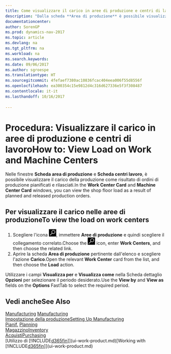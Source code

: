 ```yaml
---
title: Come visualizzare il carico in aree di produzione e centri di lavoro
description: "Dalla scheda **Area di produzione** è possibile visualizzare il carico nelle aree di produzione conseguente agli ordini di produzione rilasciati."
documentationcenter: 
author: SorenGP
ms.prod: dynamics-nav-2017
ms.topic: article
ms.devlang: na
ms.tgt_pltfrm: na
ms.workload: na
ms.search.keywords: 
ms.date: 09/06/2017
ms.author: sgroespe
ms.translationtype: HT
ms.sourcegitcommit: 4fefaef7380ac10836fcac404eea006f55d8556f
ms.openlocfilehash: ea300354c15e9812d4c316d627336e5f3f308487
ms.contentlocale: it-it
ms.lasthandoff: 10/16/2017

---
```

# <a name="how-to-view-load-on-work-and-machine-centers"></a><span data-ttu-id="36d00-103">Procedura: Visualizzare il carico in aree di produzione e centri di lavoro</span><span class="sxs-lookup"><span data-stu-id="36d00-103">How to: View Load on Work and Machine Centers</span></span>
<span data-ttu-id="36d00-104">Nelle finestre **Scheda area di produzione** e **Scheda centri lavoro**, è possibile visualizzare il carico della produzione come risultato di ordini di produzione pianificati e rilasciati.</span><span class="sxs-lookup"><span data-stu-id="36d00-104">In the **Work Center Card** and **Machine Center Card** windows, you can view the shop floor load as a result of planned and released production orders.</span></span>    

## <a name="to-view-the-load-on-work-centers"></a><span data-ttu-id="36d00-105">Per visualizzare il carico nelle aree di produzione</span><span class="sxs-lookup"><span data-stu-id="36d00-105">To view the load on work centers</span></span>  
1.  <span data-ttu-id="36d00-106">Scegliere l'icona ![Cerca pagina o report](media/ui-search/search_small.png "icona Cerca pagina o report"), immettere **Aree di produzione** e quindi scegliere il collegamento correlato.</span><span class="sxs-lookup"><span data-stu-id="36d00-106">Choose the ![Search for Page or Report](media/ui-search/search_small.png "Search for Page or Report icon") icon, enter **Work Centers**, and then choose the related link.</span></span>  
2.  <span data-ttu-id="36d00-107">Aprire la scheda **Area di produzione** pertinente dall'elenco e scegliere l'azione **Carico**.</span><span class="sxs-lookup"><span data-stu-id="36d00-107">Open the relevant **Work Center** card from the list, and then choose the **Load** action.</span></span>  

<span data-ttu-id="36d00-108">Utilizzare i campi **Visualizza per** e **Visualizza come** nella Scheda dettaglio **Opzioni** per selezionare il periodo desiderato.</span><span class="sxs-lookup"><span data-stu-id="36d00-108">Use the **View by** and **View as** fields on the **Options** FastTab to select the required period.</span></span>  

## <a name="see-also"></a><span data-ttu-id="36d00-109">Vedi anche</span><span class="sxs-lookup"><span data-stu-id="36d00-109">See Also</span></span>  
<span data-ttu-id="36d00-110">[Manufacturing](production-manage-manufacturing.md)  </span><span class="sxs-lookup"><span data-stu-id="36d00-110">[Manufacturing](production-manage-manufacturing.md)  </span></span>  
[<span data-ttu-id="36d00-111">Impostazione della produzione</span><span class="sxs-lookup"><span data-stu-id="36d00-111">Setting Up Manufacturing</span></span>](production-configure-production-processes.md)  
<span data-ttu-id="36d00-112">[Pianif.](production-planning.md)    </span><span class="sxs-lookup"><span data-stu-id="36d00-112">[Planning](production-planning.md)    </span></span>  
[<span data-ttu-id="36d00-113">Magazzino</span><span class="sxs-lookup"><span data-stu-id="36d00-113">Inventory</span></span>](inventory-manage-inventory.md)  
[<span data-ttu-id="36d00-114">Acquisti</span><span class="sxs-lookup"><span data-stu-id="36d00-114">Purchasing</span></span>](purchasing-manage-purchasing.md)  
<span data-ttu-id="36d00-115">[Utilizzo di [!INCLUDE[d365fin](includes/d365fin_md.md)]](ui-work-product.md)</span><span class="sxs-lookup"><span data-stu-id="36d00-115">[Working with [!INCLUDE[d365fin](includes/d365fin_md.md)]](ui-work-product.md)</span></span>

